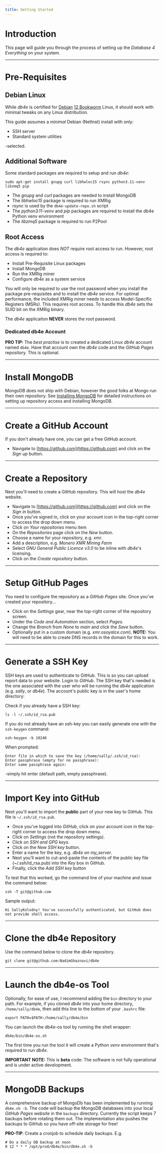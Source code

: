 ```yaml
---
title: Getting Started
---
```


# Introduction

This page will guide you through the process of setting up the *Database 4 Everything* on your system.

---

# Pre-Requisites

## Debian Linux

While *db4e* is certified for [Debian](https://debian.org) [12 Bookworm](https://cdimage.debian.org/debian-cd/current/amd64/iso-cd/debian-12.11.0-amd64-netinst.iso) Linux, it should work with minimal tweaks on any Linux distribution.

This guide assumes a *minimal* Debian (NetInst) install with only:

  * SSH server
  * Standard system utilities

-selected.

## Additional Software

Some standard packages are required to setup and run *db4e*:

```
sudo apt-get install gnupg curl libhwloc15 rsync python3.11-venv libzmq5 pip
```

* The *gnupg* and *curl* packages are needed to install MongoDB
* The *libhwloc15* package is required to run XMRig
* *rsync* is used by the `db4e-update-repo.sh` script
* The *python3.11-venv* and *pip* packages are required to install the db4e Python venv environment
* The *libzmq5* package is required to run P2Pool

## Root Access

The *db4e* application does *NOT* require root access to run. However, root access is required to:

* Install Pre-Requisite Linux packages
* Install MongoDB
* Run the XMRig miner 
* Configure *db4e* as a system service

You will only be required to use the root password when you install the package pre-requisites and to install the *db4e* service. For optimal performance, the included XMRig miner needs to access Model-Specific Registers (MSRs). This requires root access. To handle this *db4e* sets the SUID bit on the XMRig binary.

The *db4e* applicaiton **NEVER** stores the root password.

### Dedicated db4e Account

**PRO TIP:** The *best practise* is to created a dedicated Linux *db4e* account named `db4e`. Have that account own the *db4e* code and the *GitHub Pages* repository. This is optional.

---

# Install MongoDB 

MongoDB does not ship with Debian, however the good folks at Mongo run their own repository. See [Installing MongoDB](/pages/Installing-MongoDB.html) for detailed instructions on setting up repository access and installing MongoDB.

---

# Create a GitHub Account

If you don't already have one, you can get a free GitHub account.

* Navigate to [https://github.com](https://github.com) and click on the *Sign up* button.

---

# Create a Repository

Next you'll need to create a GitHub repository. This will host the *db4e* website.

* Navigate to [https://github.com](https://github.com) and click on the *Sign in* button.
* Once you've signed in, click on your account icon in the top-right corner to access the drop down menu. 
* Click on *Your repositories* menu item
* On the *Repositories* page click on the *New* button.
* Choose a name for your repository, e.g. *xmr*.
* Add a description, e.g. *Monero XMR Mining Farm*
* Select *GNU General Public Licence v3.0* to be inline with *db4e*'s licensing.
* Click on the *Create repository* button.

---

# Setup GitHub Pages

You need to configure the repository as a *GitHub Pages* site. Once you've created your repository...

* Click on the *Settings* gear, near the top-right corner of the repository screen.
* Under the *Code and Automation* section, select *Pages*.
* Change the *Branch* from *None* to *main* and click the *Save* button.
* Optionally put in a custom domain (e.g. *xmr.osoyalce.com*). **NOTE:** You will need to be able to create DNS records in the domain for this to work.

---

# Generate a SSH Key

SSH keys are used to authenticate to GitHub. This is so you can upload report data to your website. Login to *GitHub*. The SSH key that's needed is the one associated with the user who will be running the *db4e* application (e.g. *sally*, or *db4e*). The account's public key is in the user's home directory:

Check if you already have a SSH key:

```
ls -l ~/.ssh/id_rsa.pub 
```

If you do not already have an ssh-key you can easily generate one with the `ssh-keygen` command:

```
ssh-keygen -b 10240
```

When prompted:

```
Enter file in which to save the key (/home/sally/.ssh/id_rsa): 
Enter passphrase (empty for no passphrase): 
Enter same passphrase again: 
```

-simply hit enter (default path, empty passphrase).

---

# Import Key into GitHub

Next you'll want to import the **public** part of your new key to GitHub. This file is `~/.ssh/id_rsa.pub`.

* Once you've logged into *GitHub*, click on your account icon in the top-right corner to access the drop down menu. 
* Click on *Settings* (not the repository settings).
* Click on *SSH and GPG keys*.
* Click on the *New SSH key* button.
* Enter a name for the key, e.g. *db4e on my_server*.
* Next you'll want to cut-and-paste the contents of the public key file (~/.ssh/id_rsa.pub) into the *Key* box in GitHub.
* Finally, click the *Add SSH key* button

To test that this worked, go the command line of your machine and issue the command below:

```
ssh -T git@github.com
```

Sample output:

```
Hi SallyKolodny! You've successfully authenticated, but GitHub does not provide shell access.
```


---

# Clone the db4e Repository

Use the command below to clone the *db4e* repository.

```
git clone git@github.com:NadimGhaznavi/db4e
```

---

# Launch the db4e-os Tool

Optionally, for ease of use, I recommend adding the `bin` directory to your path. For example, if you cloned *db4e* into your home directory, `/home/sally/db4e`, then add this line to the bottom of your `.bashrc` file:

```
export PATH=$PATH:/home/sally/db4e/bin
```

You can launch the db4e-os tool by running the shell wrapper:

```
db4e/bin/db4e-os.sh
```

The first time you run the tool it will create a Python *venv* environment that's required to run *db4e*.

**IMPORTANT NOTE:** This is **beta** code: The software is not fully operational and is under active development.

---

# MongoDB Backups

A comprehensive backup of MongoDb has been implemented by running `db4e.sh -b`. The code will backup the MongoDB databases into your local *GitHub Pages website* in the `backups` directory. Currently the script keeps 7 backups before rotating them out. The implementation also pushes the backups to GitHub so you have off-site storage for free!

**PRO-TIP**: Create a cronjob to schedule daily backups. E.g.

```
# Do a daily DB backup at noon
0 12 * * * /opt/prod/db4e/bin/db4e.sh -b
```







